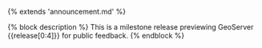{% extends 'announcement.md' %}

{% block description %}
This is a milestone release previewing GeoServer {{release[0:4]}} for public feedback.
{% endblock %}